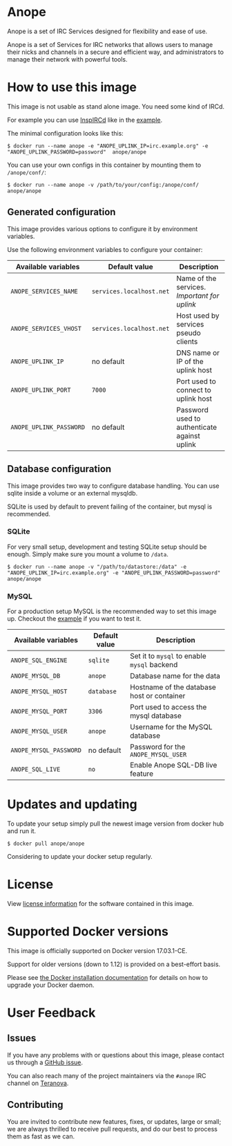 Anope
=====

Anope is a set of IRC Services designed for flexibility and ease of use.

Anope is a set of Services for IRC networks that allows users to manage their nicks and channels in a secure and efficient way, and administrators to manage their network with powerful tools.


# How to use this image

This image is not usable as stand alone image. You need some kind of IRCd.

For example you can use [InspIRCd](https://hub.docker.com/r/inspircd/inspircd-docker) like in the [example](https://github.com/anope/anope-docker/blob/master/examples/docker-compose.yml).

The minimal configuration looks like this:

```console
$ docker run --name anope -e "ANOPE_UPLINK_IP=irc.example.org" -e "ANOPE_UPLINK_PASSWORD=password"  anope/anope
```

You can use your own configs in this container by mounting them to `/anope/conf/`:

```console
$ docker run --name anope -v /path/to/your/config:/anope/conf/ anope/anope
```


## Generated configuration

This image provides various options to configure it by environment variables.

Use the following environment variables to configure your container:

|Available variables      |Default value                   |Description                                 |
|-------------------------|--------------------------------|--------------------------------------------|
|`ANOPE_SERVICES_NAME`    |`services.localhost.net`        |Name of the services. *Important for uplink*|
|`ANOPE_SERVICES_VHOST`   |`services.localhost.net`        |Host used by services pseudo clients        |
|`ANOPE_UPLINK_IP`        |no default                      |DNS name or IP of the uplink host           |
|`ANOPE_UPLINK_PORT`      |`7000`                          |Port used to connect to uplink host         |
|`ANOPE_UPLINK_PASSWORD`  |no default                      |Password used to authenticate against uplink|


## Database configuration

This image provides two way to configure database handling. You can use sqlite inside a volume or an external mysqldb.

SQLite is used by default to prevent failing of the container, but mysql is recommended.


### SQLite

For very small setup, development and testing SQLite setup should be enough. Simply make sure you mount a volume to `/data`.

```console
$ docker run --name anope -v "/path/to/datastore:/data" -e "ANOPE_UPLINK_IP=irc.example.org" -e "ANOPE_UPLINK_PASSWORD=password"  anope/anope
```

### MySQL

For a production setup MySQL is the recommended way to set this image up. Checkout the [example](https://github.com/anope/anope-docker/blob/master/examples/docker-compose.yml) if you want to test it.

|Available variables      |Default value                   |Description                                 |
|-------------------------|--------------------------------|--------------------------------------------|
|`ANOPE_SQL_ENGINE`       |`sqlite`                        |Set it to `mysql` to enable `mysql` backend |
|`ANOPE_MYSQL_DB`         |`anope`                         |Database name for the data                  |
|`ANOPE_MYSQL_HOST`       |`database`                      |Hostname of the database host or container  |
|`ANOPE_MYSQL_PORT`       |`3306`                          |Port used to access the mysql database      |
|`ANOPE_MYSQL_USER`       |`anope`                         |Username for the MySQL database             |
|`ANOPE_MYSQL_PASSWORD`   |no default                      |Password for the `ANOPE_MYSQL_USER`         |
|`ANOPE_SQL_LIVE`         |`no`                            |Enable Anope SQL-DB live feature            |


# Updates and updating

To update your setup simply pull the newest image version from docker hub and run it.

```console
$ docker pull anope/anope
```

Considering to update your docker setup regularly.


# License

View [license information](https://github.com/anope/anope) for the software contained in this image.


# Supported Docker versions

This image is officially supported on Docker version 17.03.1-CE.

Support for older versions (down to 1.12) is provided on a best-effort basis.

Please see [the Docker installation documentation](https://docs.docker.com/installation/) for details on how to upgrade your Docker daemon.


# User Feedback

## Issues

If you have any problems with or questions about this image, please contact us through a [GitHub issue](https://github.com/anope/anope-docker/issues).

You can also reach many of the project maintainers via the `#anope` IRC channel on [Teranova](http://www.teranova.net/).


## Contributing

You are invited to contribute new features, fixes, or updates, large or small; we are always thrilled to receive pull requests, and do our best to process them as fast as we can.

